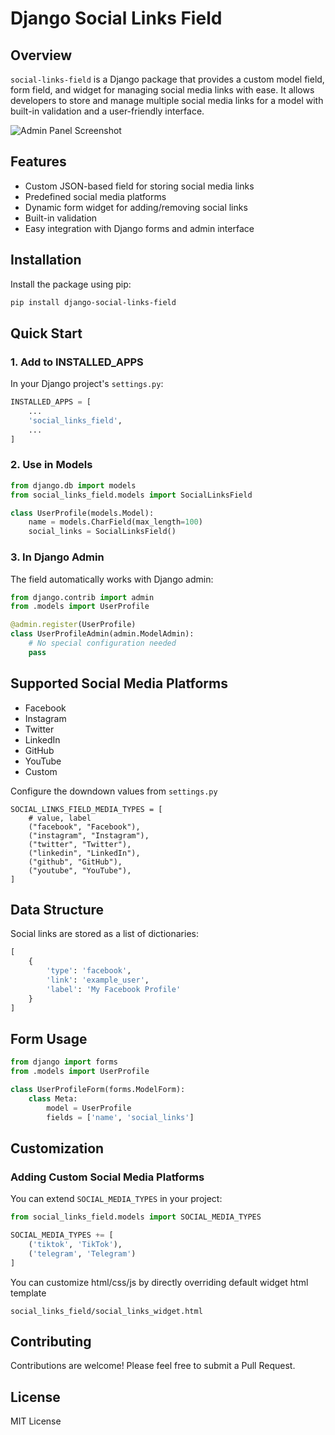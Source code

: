 # Django Social Links Field

## Overview

`social-links-field` is a Django package that provides a custom model field, form field, and widget for managing social media links with ease. It allows developers to store and manage multiple social media links for a model with built-in validation and a user-friendly interface.


![Admin Panel Screenshot](./social_links_field/screenshot.png?raw=true)

## Features

- Custom JSON-based field for storing social media links
- Predefined social media platforms
- Dynamic form widget for adding/removing social links
- Built-in validation
- Easy integration with Django forms and admin interface



## Installation

Install the package using pip:

```bash
pip install django-social-links-field
```


## Quick Start

### 1. Add to INSTALLED_APPS

In your Django project's `settings.py`:

```python
INSTALLED_APPS = [
    ...
    'social_links_field',
    ...
]
```

### 2. Use in Models

```python
from django.db import models
from social_links_field.models import SocialLinksField

class UserProfile(models.Model):
    name = models.CharField(max_length=100)
    social_links = SocialLinksField()
```

### 3. In Django Admin

The field automatically works with Django admin:

```python
from django.contrib import admin
from .models import UserProfile

@admin.register(UserProfile)
class UserProfileAdmin(admin.ModelAdmin):
    # No special configuration needed
    pass
```

## Supported Social Media Platforms

- Facebook
- Instagram
- Twitter
- LinkedIn
- GitHub
- YouTube
- Custom

Configure the downdown values from `settings.py`
```
SOCIAL_LINKS_FIELD_MEDIA_TYPES = [
    # value, label
    ("facebook", "Facebook"),
    ("instagram", "Instagram"),
    ("twitter", "Twitter"),
    ("linkedin", "LinkedIn"),
    ("github", "GitHub"),
    ("youtube", "YouTube"),
]

```

## Data Structure

Social links are stored as a list of dictionaries:

```python
[
    {
        'type': 'facebook', 
        'link': 'example_user', 
        'label': 'My Facebook Profile'
    }
]
```

## Form Usage

```python
from django import forms
from .models import UserProfile

class UserProfileForm(forms.ModelForm):
    class Meta:
        model = UserProfile
        fields = ['name', 'social_links']
```

## Customization

### Adding Custom Social Media Platforms

You can extend `SOCIAL_MEDIA_TYPES` in your project:

```python
from social_links_field.models import SOCIAL_MEDIA_TYPES

SOCIAL_MEDIA_TYPES += [
    ('tiktok', 'TikTok'),
    ('telegram', 'Telegram')
]

```
You can customize html/css/js by directly overriding default widget html template
```
social_links_field/social_links_widget.html
```
## Contributing

Contributions are welcome! Please feel free to submit a Pull Request.

## License

MIT License